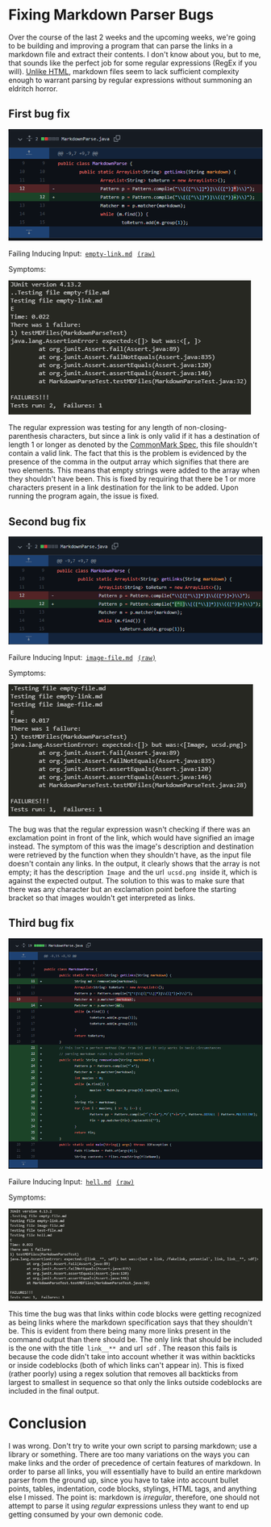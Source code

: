 <style>pre{white-space:pre-wrap;} h1 code{font-size: 0.9em; padding: 5px;} code{padding: 3px;}</style>

# Fixing Markdown Parser Bugs
Over the course of the last 2 weeks and the upcoming weeks, we're going to be building and improving a program that can parse the links in a markdown file and extract their contents. I don't know about you, but to me, that sounds like the perfect job for some regular expressions (RegEx if you will). [Unlike HTML](https://stackoverflow.com/a/1732454), markdown files seem to lack sufficient complexity enough to warrant parsing by regular expressions without summoning an eldritch horror.
## First bug fix
![First code diff](/img/lab4/diff1.png)

Failing Inducing Input: [`empty-link.md`](https://github.com/Nicholas264/markdown-parse/blob/main/empty-link.md) [`(raw)`](https://raw.githubusercontent.com/Nicholas264/markdown-parse/main/empty-link.md)

Symptoms: 

![First symptom](/img/lab4/symptom1.png)

The regular expression was testing for any length of non-closing-parenthesis characters, but since a link is only valid if it has a destination of length 1 or longer as denoted by the [CommonMark Spec](https://spec.commonmark.org/0.30/#links), this file shouldn't contain a valid link. The fact that this is the problem is evidenced by the presence of the comma in the output array which signifies that there are two elements. This means that empty strings were added to the array when they shouldn't have been. This is fixed by requiring that there be 1 or more characters present in a link destination for the link to be added. Upon running the program again, the issue is fixed.

## Second bug fix
![Second code diff](/img/lab4/diff2.png)

Failure Inducing Input: [`image-file.md`](https://github.com/Nicholas264/markdown-parse/blob/main/image-file.md) [`(raw)`](https://raw.githubusercontent.com/Nicholas264/markdown-parse/main/image-file.md)

Symptoms:

![Second symptom](/img/lab4/symptom2.png)

The bug was that the regular expression wasn't checking if there was an exclamation point in front of the link, which would have signified an image instead. The symptom of this was the image's description and destination were retrieved by the function when they shouldn't have, as the input file doesn't contain any links. In the output, it clearly shows that the array is not empty;  it has the description `Image` and the url `ucsd.png` inside it, which is against the expected output. The solution to this was to make sure that there was any character but an exclamation point before the starting bracket so that images wouldn't get interpreted as links.

## Third bug fix
![Third code diff](/img/lab4/diff3.png)

Failure Inducing Input: [`hell.md`](https://github.com/Nicholas264/markdown-parse/blob/main/hell.md) [`(raw)`](https://raw.githubusercontent.com/Nicholas264/markdown-parse/main/hell.md)

Symptoms: 

![Third symptom](/img/lab4/symptom3.png)

This time the bug was that links within code blocks were getting recognized as being links where the markdown specification says that they shouldn't be. This is evident from there being many more links present in the command output than there should be. The only link that should be included is the one with the title `link__**` and url `sdf`. The reason this fails is because the code didn't take into account whether it was within backticks or inside codeblocks (both of which links can't appear in). This is fixed (rather poorly) using a regex solution that removes all backticks from largest to smallest in sequence so that only the links outside codeblocks are included in the final output.

# Conclusion
I was wrong. Don't try to write your own script to parsing markdown; use a library or something. There are too many variations on the ways you can make links and the order of precedence of certain features of markdown. In order to parse all links, you will essentially have to build an entire markdown parser from the ground up, since you have to take into account bullet points, tables, indentation, code blocks, stylings, HTML tags, and anything else I missed. The point is: markdown is *irregular*, therefore, one should not attempt to parse it using *regular* expressions unless they want to end up getting consumed by your own demonic code.